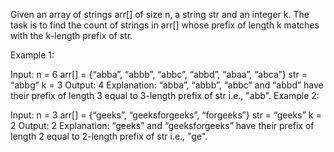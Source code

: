 Given an array of strings arr[] of size n, a string str and an integer k. The task is to find the count of strings in arr[] whose prefix of length k matches with the k-length prefix of str.

Example 1:

Input:
n = 6
arr[] = {“abba”, “abbb”, “abbc”, “abbd”, 
“abaa”, “abca”}
str = “abbg”
k = 3
Output: 
4 
Explanation:
“abba”, “abbb”, “abbc” and “abbd” have their prefix of length 3 equal to 3-length prefix of str i.e., "abb".
Example 2:

Input:
n = 3
arr[] = {“geeks”, “geeksforgeeks”, “forgeeks”}
str = “geeks”
k = 2
Output: 
2
Explanation:
“geeks” and “geeksforgeeks” have their prefix of length 2 equal to 2-length prefix of str i.e., "ge".